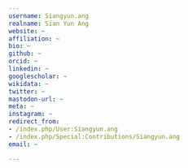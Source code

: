 ```yaml
---
username: Siangyun.ang
realname: Sian Yun Ang
website: ~
affiliation: ~
bio: ~
github: ~
orcid: ~
linkedin: ~
googlescholar: ~
wikidata: ~
twitter: ~
mastodon-url: ~
meta: ~
instagram: ~
redirect_from:
- /index.php/User:Siangyun.ang
- /index.php/Special:Contributions/Siangyun.ang
email: ~

---
```

